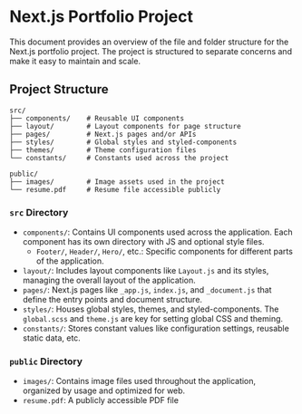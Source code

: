 # Next.js Portfolio Project

This document provides an overview of the file and folder structure for the Next.js portfolio project. 
The project is structured to separate concerns and make it easy to maintain and scale.

## Project Structure

```
src/
├── components/    # Reusable UI components
├── layout/        # Layout components for page structure
├── pages/         # Next.js pages and/or APIs
├── styles/        # Global styles and styled-components
├── themes/        # Theme configuration files
└── constants/     # Constants used across the project

public/
├── images/        # Image assets used in the project
└── resume.pdf     # Resume file accessible publicly
```

### `src` Directory

- `components/`: Contains UI components used across the application. Each component has its own directory with JS and optional style files.
  - `Footer/`, `Header/`, `Hero/`, etc.: Specific components for different parts of the application.
- `layout/`: Includes layout components like `Layout.js` and its styles, managing the overall layout of the application.
- `pages/`: Next.js pages like `_app.js`, `index.js`, and `_document.js` that define the entry points and document structure.
- `styles/`: Houses global styles, themes, and styled-components. The `global.scss` and `theme.js` are key for setting global CSS and theming.
- `constants/`: Stores constant values like configuration settings, reusable static data, etc.

### `public` Directory

- `images/`: Contains image files used throughout the application, organized by usage and optimized for web.
- `resume.pdf`: A publicly accessible PDF file
